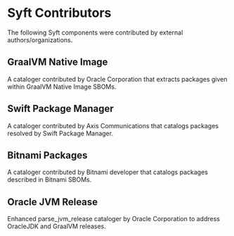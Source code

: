 # Syft Contributors

The following Syft components were contributed by external authors/organizations.

## GraalVM Native Image

A cataloger contributed by Oracle Corporation that extracts packages given within GraalVM Native Image SBOMs.

## Swift Package Manager

A cataloger contributed by Axis Communications that catalogs packages resolved by Swift Package Manager.

## Bitnami Packages

A cataloger contributed by Bitnami developer that catalogs packages described in Bitnami SBOMs.

## Oracle JVM Release

Enhanced parse_jvm_release cataloger by Oracle Corporation to address OracleJDK and GraalVM releases.
